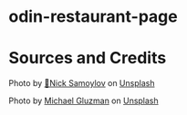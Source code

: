 # odin-restaurant-page

# Sources and Credits
 
 Photo by <a href="https://unsplash.com/@nickkimel?utm_source=unsplash&utm_medium=referral&utm_content=creditCopyText">🤘Nick Samoylov</a> on <a href="https://unsplash.com/s/photos/ramen?utm_source=unsplash&utm_medium=referral&utm_content=creditCopyText">Unsplash</a>

Photo by <a href="https://unsplash.com/@gluzman?utm_source=unsplash&utm_medium=referral&utm_content=creditCopyText">Michael Gluzman</a> on <a href="https://unsplash.com/?utm_source=unsplash&utm_medium=referral&utm_content=creditCopyText">Unsplash</a>
  